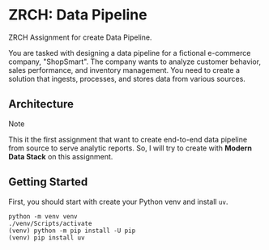 # ZRCH: Data Pipeline

ZRCH Assignment for create Data Pipeline.

You are tasked with designing a data pipeline for a fictional e-commerce company,
"ShopSmart". The company wants to analyze customer behavior, sales performance,
and inventory management. You need to create a solution that ingests, processes,
and stores data from various sources.

## Architecture

> [!NOTE]
> This it the first assignment that want to create end-to-end data pipeline from
> source to serve analytic reports. So, I will try to create with **Modern Data Stack**
> on this assignment.

## Getting Started

First, you should start with create your Python venv and install `uv`.

```shell
python -m venv venv
./venv/Scripts/activate
(venv) python -m pip install -U pip
(venv) pip install uv
```
